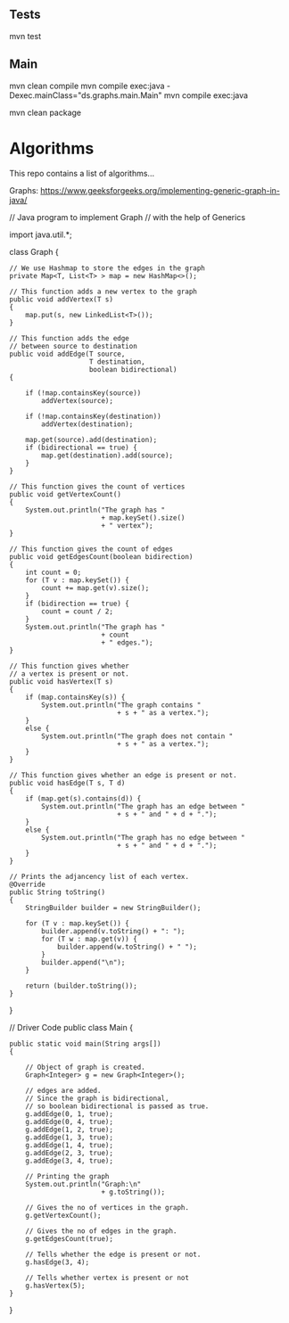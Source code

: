 

## Tests

mvn test

## Main

mvn clean compile
mvn compile exec:java -Dexec.mainClass="ds.graphs.main.Main"
mvn compile exec:java

mvn clean package





# Algorithms

This repo contains a list of algorithms...

Graphs:
https://www.geeksforgeeks.org/implementing-generic-graph-in-java/

// Java program to implement Graph
// with the help of Generics

import java.util.*;

class Graph<T> {

    // We use Hashmap to store the edges in the graph
    private Map<T, List<T> > map = new HashMap<>();

    // This function adds a new vertex to the graph
    public void addVertex(T s)
    {
        map.put(s, new LinkedList<T>());
    }

    // This function adds the edge
    // between source to destination
    public void addEdge(T source,
                        T destination,
                        boolean bidirectional)
    {

        if (!map.containsKey(source))
            addVertex(source);

        if (!map.containsKey(destination))
            addVertex(destination);

        map.get(source).add(destination);
        if (bidirectional == true) {
            map.get(destination).add(source);
        }
    }

    // This function gives the count of vertices
    public void getVertexCount()
    {
        System.out.println("The graph has "
                           + map.keySet().size()
                           + " vertex");
    }

    // This function gives the count of edges
    public void getEdgesCount(boolean bidirection)
    {
        int count = 0;
        for (T v : map.keySet()) {
            count += map.get(v).size();
        }
        if (bidirection == true) {
            count = count / 2;
        }
        System.out.println("The graph has "
                           + count
                           + " edges.");
    }

    // This function gives whether
    // a vertex is present or not.
    public void hasVertex(T s)
    {
        if (map.containsKey(s)) {
            System.out.println("The graph contains "
                               + s + " as a vertex.");
        }
        else {
            System.out.println("The graph does not contain "
                               + s + " as a vertex.");
        }
    }

    // This function gives whether an edge is present or not.
    public void hasEdge(T s, T d)
    {
        if (map.get(s).contains(d)) {
            System.out.println("The graph has an edge between "
                               + s + " and " + d + ".");
        }
        else {
            System.out.println("The graph has no edge between "
                               + s + " and " + d + ".");
        }
    }

    // Prints the adjancency list of each vertex.
    @Override
    public String toString()
    {
        StringBuilder builder = new StringBuilder();

        for (T v : map.keySet()) {
            builder.append(v.toString() + ": ");
            for (T w : map.get(v)) {
                builder.append(w.toString() + " ");
            }
            builder.append("\n");
        }

        return (builder.toString());
    }
}

// Driver Code
public class Main {

    public static void main(String args[])
    {

        // Object of graph is created.
        Graph<Integer> g = new Graph<Integer>();

        // edges are added.
        // Since the graph is bidirectional,
        // so boolean bidirectional is passed as true.
        g.addEdge(0, 1, true);
        g.addEdge(0, 4, true);
        g.addEdge(1, 2, true);
        g.addEdge(1, 3, true);
        g.addEdge(1, 4, true);
        g.addEdge(2, 3, true);
        g.addEdge(3, 4, true);

        // Printing the graph
        System.out.println("Graph:\n"
                           + g.toString());

        // Gives the no of vertices in the graph.
        g.getVertexCount();

        // Gives the no of edges in the graph.
        g.getEdgesCount(true);

        // Tells whether the edge is present or not.
        g.hasEdge(3, 4);

        // Tells whether vertex is present or not
        g.hasVertex(5);
    }
}
